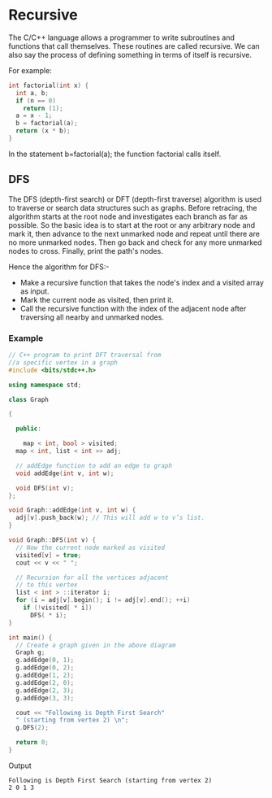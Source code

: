 # Recursive 
 
The C/C++ language allows a programmer to write subroutines and functions that call themselves. These routines are called recursive. We can also say the process of defining something in terms of itself is recursive.

For example:
```cpp
int factorial(int x) {
  int a, b;
  if (n == 0)
    return (1);
  a = x - 1;
  b = factorial(a);
  return (x * b);
}
```

In the statement b=factorial(a); the function factorial calls itself.

## DFS

The DFS (depth-first search) or DFT (depth-first traverse) algorithm is used to traverse or search data structures such as graphs. Before retracing, the algorithm starts at the root node and investigates each branch as far as possible. So the basic idea is to start at the root or any arbitrary node and mark it, then advance to the next unmarked node and repeat until there are no more unmarked nodes. Then go back and check for any more unmarked nodes to cross. Finally, print the path's nodes.
	
Hence the algorithm for DFS:-

- Make a recursive function that takes the node's index and a visited array as input.
- Mark the current node as visited, then print it.
- Call the recursive function with the index of the adjacent node after traversing all nearby and unmarked nodes.

### Example
```cpp
// C++ program to print DFT traversal from
//a specific vertex in a graph
#include <bits/stdc++.h>

using namespace std;

class Graph

{

  public:

    map < int, bool > visited;
  map < int, list < int >> adj;

  // addEdge function to add an edge to graph
  void addEdge(int v, int w);

  void DFS(int v);
};

void Graph::addEdge(int v, int w) {
  adj[v].push_back(w); // This will add w to v’s list.
}

void Graph::DFS(int v) {
  // Now the current node marked as visited 
  visited[v] = true;
  cout << v << " ";

  // Recursion for all the vertices adjacent
  // to this vertex
  list < int > ::iterator i;
  for (i = adj[v].begin(); i != adj[v].end(); ++i)
    if (!visited[ * i])
      DFS( * i);
}

int main() {
  // Create a graph given in the above diagram
  Graph g;
  g.addEdge(0, 1);
  g.addEdge(0, 2);
  g.addEdge(1, 2);
  g.addEdge(2, 0);
  g.addEdge(2, 3);
  g.addEdge(3, 3);

  cout << "Following is Depth First Search"
  " (starting from vertex 2) \n";
  g.DFS(2);

  return 0;
}
```

Output
```
Following is Depth First Search (starting from vertex 2)
2 0 1 3
```
